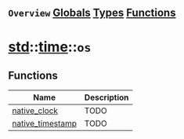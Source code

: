 ## `Overview` [Globals](./globals.md) [Types](./types.md) [Functions](./functions.md)
# [std](./../../std.md)::[time](./../time.md)::`os`
## Functions
|Name|Description|
|----|-----------|
|[native_clock](#todo)|TODO|
|[native_timestamp](#todo)|TODO|
